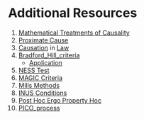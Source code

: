 # Additional Resources

1. [Mathematical Treatments of Causality](https://github.com/afontana1/Applied-Economics/tree/main/Econometrics)
2. [Proximate Cause](https://en.wikipedia.org/wiki/Proximate_cause)
3. [Causation](https://plato.stanford.edu/entries/causation-law/) in [Law](https://en.wikipedia.org/wiki/Causation_(law))
4. [Bradford_Hill_criteria](https://en.wikipedia.org/wiki/Bradford_Hill_criteria)
    - [Application](https://www.ncbi.nlm.nih.gov/pmc/articles/PMC4589117/)
5. [NESS Test](https://harvardlawreview.org/2017/06/rethinking-actual-causation-in-tort-law/ (NESS Test))
6. [MAGIC Criteria](https://en.wikipedia.org/wiki/MAGIC_criteria)
7. [Mills Methods](https://en.wikipedia.org/wiki/Mill%27s_Methods)
8. [INUS Conditions](https://en.wikipedia.org/wiki/Causality#Necessary_and_sufficient_causes)
9. [Post Hoc Ergo Property Hoc](https://en.wikipedia.org/wiki/Post_hoc_ergo_propter_hoc)
10. [PICO_process](https://en.wikipedia.org/wiki/PICO_process)